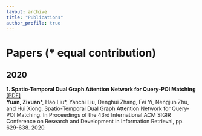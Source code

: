 ```yaml
---
layout: archive
title: "Publications"
author_profile: true
---
```


Papers (* equal contribution)
=========
  
  
  
  
  
2020
---------
**1. Spatio-Temporal Dual Graph Attention Network for Query-POI Matching** [[PDF]]('https://www.researchgate.net/publication/342215590_Spatio-Temporal_Dual_Graph_Attention_Network_for_Query-POI_Matching')  
**Yuan, Zixuan***, Hao Liu*, Yanchi Liu, Denghui Zhang, Fei Yi, Nengjun Zhu, and Hui Xiong. Spatio-Temporal Dual Graph Attention Network for Query-POI Matching. In Proceedings of the 43rd International ACM SIGIR Conference on Research and Development in Information Retrieval, pp. 629-638. 2020.
